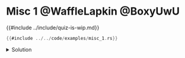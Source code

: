 # Misc 1 @WaffleLapkin @BoxyUwU

{{#include ../include/quiz-is-wip.md}}

```rust
{{#include ../../code/examples/misc_1.rs}}
```

<details>
<summary>Solution</summary>

```
{{#include ../../code/examples/stderr/misc_1.stderr}}
```

As the error says, there is a given order function qualifiers must go in.

</details>
